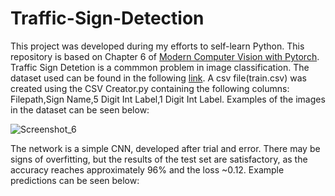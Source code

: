 # Traffic-Sign-Detection
This project was developed during my efforts to self-learn Python. This repository is based on Chapter 6 of [Modern Computer Vision with Pytorch]. Traffic Sign Detetion is a commmon problem in image classification. The dataset used can be found in the following [link]. A csv file(train.csv) was created using the CSV Creator.py containing the following columns: Filepath,Sign Name,5 Digit Int Label,1 Digit Int Label. Examples of the images in the dataset can be seen below:

![Screenshot_6](https://github.com/aristosp/Traffic-Sign-Detection/assets/62808962/7cfcd65d-2415-486e-ac89-7ddf417f91e8)

The network is a simple CNN, developed after trial and error. There may be signs of overfitting, but the results of the test set are satisfactory, as the accuracy reaches approximately 96% and the loss ~0.12. Example predictions can be seen below:



[Modern Computer Vision with Pytorch]: https://www.oreilly.com/library/view/modern-computer-vision/9781839213472/
[link]:https://sid.erda.dk/public/archives/daaeac0d7ce1152aea9b61d9f1e19370/published-archive.html
